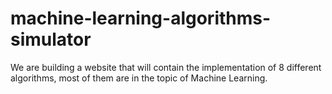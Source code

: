 # machine-learning-algorithms-simulator
We are building a website that will contain the implementation of 8 different algorithms, most of them are in the topic of Machine Learning.
